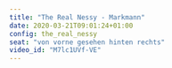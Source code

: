 ```yaml
---
title: "The Real Nessy - Markmann"
date: 2020-03-21T09:01:24+01:00
config: the_real_nessy
seat: "von vorne gesehen hinten rechts"
video_id: "M7lc1UVf-VE"
---
```


